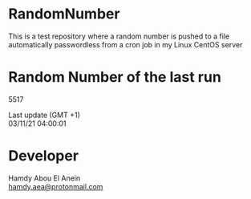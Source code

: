 # RandomNumber    
This is a test repository where a random number is pushed to a file automatically passwordless from a cron job in my Linux CentOS server    
# Random Number of the last run   
5517
      
Last update (GMT +1)    
03/11/21 04:00:01
# Developer    
Hamdy Abou El Anein   
hamdy.aea@protonmail.com

